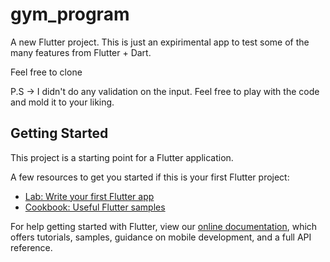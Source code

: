 # gym_program

A new Flutter project. This is just an expirimental app to test some of the many features from Flutter + Dart.

Feel free to clone

P.S -> I didn't do any validation on the input. Feel free to play with the code and mold it to your liking.

## Getting Started

This project is a starting point for a Flutter application.

A few resources to get you started if this is your first Flutter project:

- [Lab: Write your first Flutter app](https://flutter.dev/docs/get-started/codelab)
- [Cookbook: Useful Flutter samples](https://flutter.dev/docs/cookbook)

For help getting started with Flutter, view our
[online documentation](https://flutter.dev/docs), which offers tutorials,
samples, guidance on mobile development, and a full API reference.
